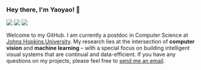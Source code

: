 ### Hey there, I'm Yaoyao! 👋

[![](https://img.shields.io/badge/Homepage-blue?&style=flat-square&logo=internet-explorer&logoColor=white)](https://www.cs.jhu.edu/~yyliu/)
[![](https://img.shields.io/badge/Google%20Scholar-%234285F4.svg?&style=flat-square&logo=google-scholar&logoColor=white)](https://scholar.google.com/citations?user=Uf9GqRsAAAAJ)
[![](https://img.shields.io/github/stars/yaoyao-liu?style=flat-square&logo=github&label=Github%20Stars&labelColor=gray&color=gray)](https://github.com/yaoyao-liu)

<!--
[![](https://img.shields.io/endpoint?url=https://raw.githubusercontent.com/yaoyao-liu/yaoyao-liu.github.io/google-scholar-stats/gs_data_shieldsio.json?&style=flat-square&logo=google-scholar&logoColor=white&label=Google%20Scholar%20Citations&labelColor=4984e9&color=4984e9&)](https://scholar.google.com/citations?user=Uf9GqRsAAAAJ)
-->

Welcome to my GitHub. I am currently a postdoc in Computer Science at [Johns Hopkins University](https://cs.jhu.edu/). My research lies at the intersection of **computer vision** and **machine learning** – with a special focus on building intelligent visual systems that are continual and data-efficient. If you have any questions on my projects, please feel free to [send me an email](mailto:yyliu@cs.jhu.edu).
